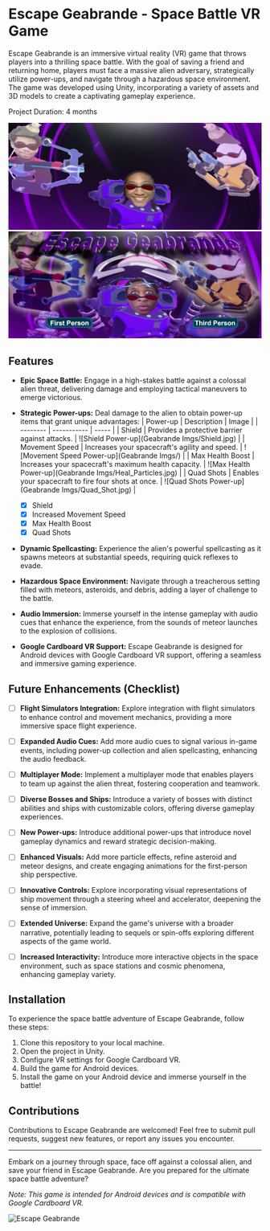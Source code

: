 # Escape Geabrande - Space Battle VR Game

Escape Geabrande is an immersive virtual reality (VR) game that throws players into a thrilling space battle. With the goal of saving a friend and returning home, players must face a massive alien adversary, strategically utilize power-ups, and navigate through a hazardous space environment. The game was developed using Unity, incorporating a variety of assets and 3D models to create a captivating gameplay experience.

Project Duration: 4 months

<p float="left">
  <img src="Geabrande Imgs/HomeScreenPart1.png" style="margin-right: 20px;" />
  <img src="Geabrande Imgs/HomeScreenPart2.png" style="margin-right: 20px;" /> 
</p>

## Features

- **Epic Space Battle:** Engage in a high-stakes battle against a colossal alien threat, delivering damage and employing tactical maneuvers to emerge victorious.

- **Strategic Power-ups:** Deal damage to the alien to obtain power-up items that grant unique advantages:
  | Power-up | Description | Image |
| -------- | ----------- | ----- |
| Shield   | Provides a protective barrier against attacks. | ![Shield Power-up](Geabrande Imgs/Shield.jpg) |
| Movement Speed | Increases your spacecraft's agility and speed. | ![Movement Speed Power-up](Geabrande Imgs/) |
| Max Health Boost | Increases your spacecraft's maximum health capacity. | ![Max Health Power-up](Geabrande Imgs/Heal_Particles.jpg) |
| Quad Shots | Enables your spacecraft to fire four shots at once. | ![Quad Shots Power-up](Geabrande Imgs/Quad_Shot.jpg) |

  - [x] Shield
  - [x] Increased Movement Speed
  - [x] Max Health Boost
  - [x] Quad Shots

- **Dynamic Spellcasting:** Experience the alien's powerful spellcasting as it spawns meteors at substantial speeds, requiring quick reflexes to evade.

- **Hazardous Space Environment:** Navigate through a treacherous setting filled with meteors, asteroids, and debris, adding a layer of challenge to the battle.

- **Audio Immersion:** Immerse yourself in the intense gameplay with audio cues that enhance the experience, from the sounds of meteor launches to the explosion of collisions.

- **Google Cardboard VR Support:** Escape Geabrande is designed for Android devices with Google Cardboard VR support, offering a seamless and immersive gaming experience.

## Future Enhancements (Checklist)

- [ ] **Flight Simulators Integration:** Explore integration with flight simulators to enhance control and movement mechanics, providing a more immersive space flight experience.

- [ ] **Expanded Audio Cues:** Add more audio cues to signal various in-game events, including power-up collection and alien spellcasting, enhancing the audio feedback.

- [ ] **Multiplayer Mode:** Implement a multiplayer mode that enables players to team up against the alien threat, fostering cooperation and teamwork.

- [ ] **Diverse Bosses and Ships:** Introduce a variety of bosses with distinct abilities and ships with customizable colors, offering diverse gameplay experiences.

- [ ] **New Power-ups:** Introduce additional power-ups that introduce novel gameplay dynamics and reward strategic decision-making.

- [ ] **Enhanced Visuals:** Add more particle effects, refine asteroid and meteor designs, and create engaging animations for the first-person ship perspective.

- [ ] **Innovative Controls:** Explore incorporating visual representations of ship movement through a steering wheel and accelerator, deepening the sense of immersion.

- [ ] **Extended Universe:** Expand the game's universe with a broader narrative, potentially leading to sequels or spin-offs exploring different aspects of the game world.

- [ ] **Increased Interactivity:** Introduce more interactive objects in the space environment, such as space stations and cosmic phenomena, enhancing gameplay variety.

## Installation

To experience the space battle adventure of Escape Geabrande, follow these steps:

1. Clone this repository to your local machine.
2. Open the project in Unity.
3. Configure VR settings for Google Cardboard VR.
4. Build the game for Android devices.
5. Install the game on your Android device and immerse yourself in the battle!

## Contributions

Contributions to Escape Geabrande are welcomed! Feel free to submit pull requests, suggest new features, or report any issues you encounter.

---

Embark on a journey through space, face off against a colossal alien, and save your friend in Escape Geabrande. Are you prepared for the ultimate space battle adventure?

*Note: This game is intended for Android devices and is compatible with Google Cardboard VR.*

![Escape Geabrande](gameplay_gif.gif)
